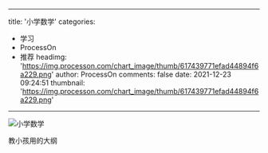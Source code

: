 
---
title: '小学数学'
categories: 
 - 学习
 - ProcessOn
 - 推荐
headimg: 'https://img.processon.com/chart_image/thumb/617439771efad44894f6a229.png'
author: ProcessOn
comments: false
date: 2021-12-23 09:24:51
thumbnail: 'https://img.processon.com/chart_image/thumb/617439771efad44894f6a229.png'
---

<div>   
<img class="thumb" alt="小学数学" src="https://img.processon.com/chart_image/thumb/617439771efad44894f6a229.png" referrerpolicy="no-referrer">
<p>教小孩用的大纲</p>  
</div>
            